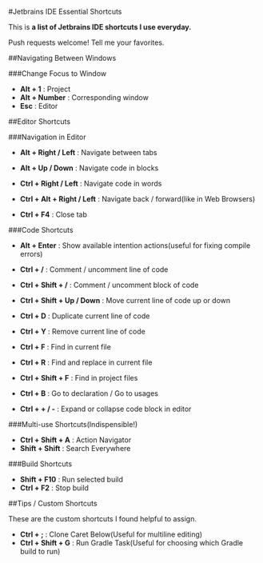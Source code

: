 #Jetbrains IDE Essential Shortcuts

This is **a list of Jetbrains IDE shortcuts I use everyday.**

Push requests welcome! Tell me your favorites.

##Navigating Between Windows

###Change Focus to Window

- **Alt + 1** : Project
- **Alt + Number** : Corresponding window
- **Esc** : Editor

##Editor Shortcuts

###Navigation in Editor

- **Alt + Right / Left** : Navigate between tabs
- **Alt + Up / Down** : Navigate code in blocks
- **Ctrl + Right / Left** : Navigate code in words
- **Ctrl + Alt + Right / Left** : Navigate back / forward(like in Web Browsers)

- **Ctrl + F4** : Close tab

###Code Shortcuts

- **Alt + Enter** : Show available intention actions(useful for fixing compile errors)

- **Ctrl + /** : Comment / uncomment line of code
- **Ctrl + Shift + /** : Comment / uncomment block of code

- **Ctrl + Shift + Up / Down** : Move current line of code up or down
- **Ctrl + D** : Duplicate current line of code
- **Ctrl + Y** : Remove current line of code

- **Ctrl + F** : Find in current file
- **Ctrl + R** : Find and replace in current file
- **Ctrl + Shift + F** : Find in project files

- **Ctrl + B** : Go to declaration / Go to usages

- **Ctrl + + / -** : Expand or collapse code block in editor

###Multi-use Shortcuts(Indispensible!)

- **Ctrl + Shift + A** : Action Navigator
- **Shift + Shift** : Search Everywhere

###Build Shortcuts

- **Shift + F10** : Run selected build
- **Ctrl + F2** : Stop build

##Tips / Custom Shortcuts

These are the custom shortcuts I found helpful to assign.

- **Ctrl + ;** : Clone Caret Below(Useful for multiline editing)
- **Ctrl + Shift + G** : Run Gradle Task(Useful for choosing which Gradle build to run)
